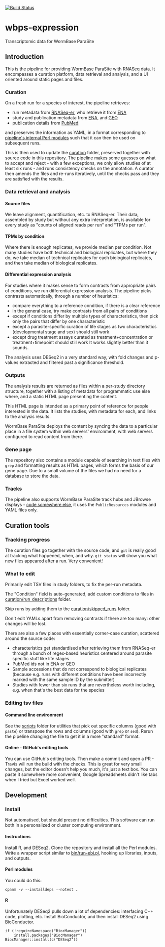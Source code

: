 [![Build Status](https://travis-ci.org/WormBase/wbps-expression.svg?branch=master)](https://travis-ci.org/WormBase/wbps-expression)
# wbps-expression
Transcriptomic data for WormBase ParaSite

## Introduction
This is the pipeline for providing WormBase ParaSite with RNASeq data. It encompasses a curation platform, data retrieval and analysis, and a UI oriented around static pages and files.
### Curation
On a fresh run for a species of interest, the pipeline retrieves:
 - run metadata from [RNASeq-er](https://www.ebi.ac.uk/fg/rnaseq/api/), who retrieve it from [ENA](http://www.ebi.ac.uk/ena)
 - study and publication metadata from [ENA](http://www.ebi.ac.uk/ena), and [GEO](https://www.ncbi.nlm.nih.gov/geo/)
 - publication details from [PubMed](https://www.ncbi.nlm.nih.gov/pubmed/)
 
and preserves the information as YAML, in a format corresponding to [pipeline's internal Perl modules](https://github.com/WormBase/wbps-expression/tree/master/lib/PublicResources/Resources) such that it can then be used on subsequent runs.

This is then used to update the [curation](https://github.com/WormBase/wbps-expression/tree/master/curation) folder, preserved together with source code in this repository. The pipeline makes some guesses on what to accept and reject - with a few exceptions, we only allow studies of at least six runs - and runs consistency checks on the annotation. A curator then amends the files and re-runs iteratively, until the checks pass and they are satisfied with the results.

### Data retrieval and analysis
#### Source files
We leave alignment, quantification, etc. to RNASeq-er. Their data, assembled by study but without any extra interpretation, is available for every study as "counts of aligned reads per run" and "TPMs per run".

#### TPMs by condition
Where there is enough replicates, we provide median per condition. Not many studies have both technical and biological replicates, but where they do, we take median of technical replicates for each biological replicates, and then take median of biological replicates.

#### Differential expression analysis
For studies where it makes sense to form contrasts from appropriate pairs of conditions, we run differential expression analysis. The pipeline picks contrasts automatically, through a number of  heuristics:
- compare everything to a reference condition, if there is a clear reference
- in the general case, try make contrasts from all pairs of conditions
- except if conditions differ by multiple types of characteristics, then pick only the pairs that differ by one characteristic
- except a parasite-specific curation of life stages as two characteristics (developmental stage and sex) should still work
- except drug treatment assays curated as treatment+concentration or treatment+timepoint should still work
It works slightly better than it sounds.

The analysis uses DESeq2 in a very standard way, with fold changes and p-values extracted and filtered past a significance threshold.

### Outputs
The analysis results are returned as files within a per-study directory structure, together with a listing of metadata for programmatic use else where, and a static HTML page presenting the content.

This HTML page is intended as a primary point of reference for people interested in the data. It lists the studies, with metadata for each, and links to the analysis results.

WormBase ParaSite deploys the content by syncing the data to a particular place in a file system within web servers' environment, with web servers configured to read content from there.

### Gene page
The repository also contains a module capable of searching in text files with `grep` and formatting results as HTML pages, which forms the basis of our gene page. Due to a small volume of the files we had no need for a database to store the data.

### Tracks
The pipeline also supports WormBase ParaSite track hubs and JBrowse displays - [code somewhere else](https://github.com/wormbase/wormbase-pipeline/), it uses the `PublicResources` modules and YAML files only.

## Curation tools
### Tracking progress
The curation files go together with the source code, and `git` is really good at tracking what happened, when, and why. `git status` will show you what new files appeared after a run. Very convenient!

### What to edit
Primarily edit TSV files in study folders, to fix the per-run metadata.

The "Condition" field is auto-generated, add custom conditions to files in [curation/run_descriptions](https://github.com/WormBase/wbps-expression/tree/master/curation/run_descriptions) folder.

Skip runs by adding them to the [curation/skipped_runs](https://github.com/WormBase/wbps-expression/tree/master/curation/skipped_runs) folder.

Don't edit YAMLs apart from removing contrasts if there are too many: other changes will be lost.

There are also a few places with essentially corner-case curation, scattered around the source code:
- characteristics get standardised after retrieving them from RNASeq-er through a bunch of regex-based heuristics centered around parasite specific stuff like life stages
- PubMed ids not in ENA or GEO
- Sample accessions that do not correspond to biological replicates (because e.g. runs with different conditions have been incorrectly marked with the same sample ID by the submitter)
- Studies with fewer than six runs that are nevertheless worth including, e.g. when that's the best data for the species

### Editing tsv files
#### Command line environment
See the [scripts](https://github.com/WormBase/wbps-expression/tree/master/scripts) folder for utilities that pick out specific columns (good with `paste`) or transpose the rows and columns (good with `grep` or `sed`). Rerun the pipeline changing the file to get it in a more "standard" format.

#### Online - GitHub's editing tools
You can use GitHub's editing tools. Then make a commit and open a PR - Travis will run the build with the checks.
This is great for very small changes, but the editor doesn't help you much, it's just a text box. You can paste it somewhere more convenient, Google Spreadsheets didn't like tabs when I tried but Excel worked well. 

## Development
### Install
Not automatised, but should present no difficulties. This software can run both in a personalized or cluster computing environment.

#### Instructions
Install R, and DESeq2. Clone the repository and install all the Perl modules. Write a wrapper script similar to [bin/run-ebi.pl](https://github.com/WormBase/wbps-expression/blob/master/bin/run-ebi.pl), hooking up libraries, inputs, and outputs.

#### Perl modules
You could do this:
```
cpanm -v --installdeps --notest .
```

#### R
Unfortunately DESeq2 pulls down a lot of dependencies: interfacing C++ code, plotting, etc. Install BioConductor, and then install DESeq2 using BioConductor.
```
if (!requireNamespace("BiocManager"))
    install.packages("BiocManager")
BiocManager::install(c("DESeq2"))
```
